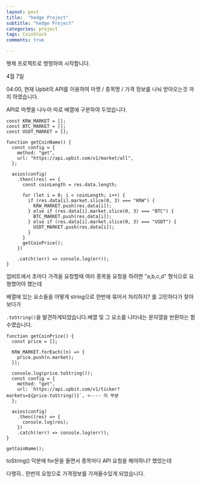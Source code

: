 ```yaml
---
layout: post
title:  "hedge Project"
subtitle: "hedge Project"
categories: project
tags: CoinStock
comments: true

---
```


햇제 프로젝트로 명명하여 시작합니다.

4월 7일 

04:00, 현재 Upbit의 API를 이용하여 마켓 / 종목명 / 가격 정보를 나눠 받아오는것 까지 하였습니다.

API로 마켓을 나누어 따로 배열에 구분하여 두었습니다.

```
const KRW_MARKET = [];
const BTC_MARKET = [];
const USDT_MARKET = [];

function getCoinName() {
  const config = {
    method: "get",
    url: "https://api.upbit.com/v1/market/all",
  };

  axios(config)
    .then((res) => {
      const coinLength = res.data.length;

      for (let i = 0; i < coinLength; i++) {
        if (res.data[i].market.slice(0, 3) === "KRW") {
          KRW_MARKET.push(res.data[i]);
        } else if (res.data[i].market.slice(0, 3) === "BTC") {
          BTC_MARKET.push(res.data[i]);
        } else if (res.data[i].market.slice(0, 3) === "USDT") {
          USDT_MARKET.push(res.data[i]);
        }
      }
      getCoinPrice();
    })

    .catch((err) => console.log(err));
}
```

업비트에서 초마다 가격을 요청할때 여러 종목을 요청을 하려면 "a,b,c,d" 형식으로 요쳥했어야 했는데

배열에 있는 요소들을 어떻게 string으로 한번에 묶어서 처리하지? 를 고민하다가 찾아보다가

`.toString()`을 발견하게되었습니다.배열 및 그 요소를 나타내는 문자열을 반환하는 함수였습니다.

```
function getCoinPrice() {
  const price = [];

  KRW_MARKET.forEach((n) => {
    price.push(n.market);
  });

  console.log(price.toString());
  const config = {
    method: "get",
    url: `https://api.upbit.com/v1/ticker?markets=${price.toString()}`, <---- 이 부분
  };

  axios(config)
    .then((res) => {
      console.log(res);
    })
    .catch((err) => console.log(err));
}

getCoinName();
```

toString() 덕분에 for문을 돌면서 종목마다 API 요청을 해야하나? 했었는데

다행히.. 한번의 요청으로 가격정보를 가져올수있게 되었습니다.